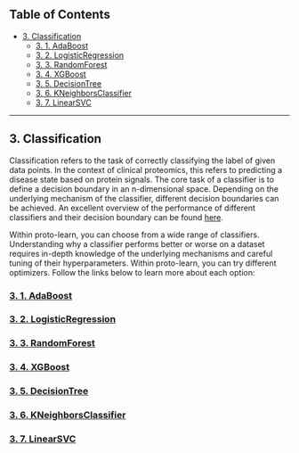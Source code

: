 ## **Table of Contents**

- [3. Classification](#3-classification)
	- [3. 1. AdaBoost](#3-1-adaboost)
	- [3. 2. LogisticRegression](#3-2-logisticregression)
	- [3. 3. RandomForest](#3-3-randomforest)
	- [3. 4. XGBoost](#3-4-xgboost)
	- [3. 5. DecisionTree](#3-5-decisiontree)
	- [3. 6. KNeighborsClassifier](#3-6-kneighborsclassifier)
	- [3. 7. LinearSVC](#3-7-linearsvc)

---

## 3. Classification

Classification refers to the task of correctly classifying the label of given data points. In the context of clinical proteomics, this refers to predicting a disease state based on protein signals. The core task of a classifier is to define a decision boundary in an n-dimensional space. Depending on the underlying mechanism of the classifier, different decision boundaries can be achieved. An excellent overview of the performance of different classifiers and their decision boundary can be found [here](https://scikit-learn.org/stable/auto_examples/classification/plot_classifier_comparison.html).

Within proto-learn, you can choose from a wide range of classifiers. Understanding why a classifier performs better or worse on a dataset requires in-depth knowledge of the underlying mechanisms and careful tuning of their hyperparameters. Within proto-learn, you can try different optimizers. Follow the links below to learn more about each option:

### [3. 1. AdaBoost](https://scikit-learn.org/stable/modules/ensemble.html#adaboost)

### [3. 2. LogisticRegression](https://scikit-learn.org/stable/modules/generated/sklearn.linear_model.LogisticRegression.html)

### [3. 3. RandomForest](https://scikit-learn.org/stable/modules/generated/sklearn.ensemble.RandomForestClassifier.html)

### [3. 4. XGBoost](https://xgboost.readthedocs.io/en/latest/)

### [3. 5. DecisionTree](https://scikit-learn.org/stable/modules/tree.html)

### [3. 6. KNeighborsClassifier](https://scikit-learn.org/stable/modules/generated/sklearn.neighbors.KNeighborsClassifier.html)

### [3. 7. LinearSVC](https://scikit-learn.org/stable/modules/generated/sklearn.svm.LinearSVC.html)
